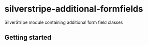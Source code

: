# silverstripe-additional-formfields

SilverStripe module containing additional form field classes

## Getting started

